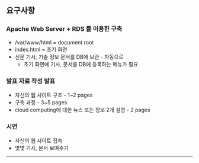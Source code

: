 ## 요구사항
### Apache Web Server + RDS 를 이용한 구축
- /var/www/html = document root
- index.html = 초기 화면
- 신문 기사, 기술 정보 문서를 DB에 보관 - 자동으로
    - 초기 화면에 기사, 문서를 DB에 등록하는 메뉴가 필요

### 발표 자료 작성 발표
- 자신의 웹 사이트 구조 - 1~2 pages
- 구축 과정 - 3~5 pages
- cloud computing에 대한 뉴스 또는 정보 2개 설명 - 2 pages
### 시연
- 자신의 웹 사이트 접속
- 몇몇 기사, 문서 보여주기

---
